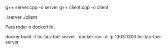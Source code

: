 g++ server.cpp -o server
g++ client.cpp -o client

./server
./client



Para rodar o dockerfile:


docker build -t tic-tac-toe-server .
docker run -d -p 1303:1303 tic-tac-toe-server
